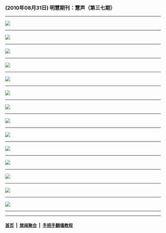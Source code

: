 ### (2010年08月31日) 明慧期刊：慧声（第三七期） 

---

<img src="http://qikan.minghui.org/mhqkpage/qikanimage/2010/08/31/huisheng-b-37-pdf-online1.png"/><hr/>
<img src="http://qikan.minghui.org/mhqkpage/qikanimage/2010/08/31/huisheng-b-37-pdf-online2.png"/><hr/>
<img src="http://qikan.minghui.org/mhqkpage/qikanimage/2010/08/31/huisheng-b-37-pdf-online3.png"/><hr/>
<img src="http://qikan.minghui.org/mhqkpage/qikanimage/2010/08/31/huisheng-b-37-pdf-online4.png"/><hr/>
<img src="http://qikan.minghui.org/mhqkpage/qikanimage/2010/08/31/huisheng-b-37-pdf-online5.png"/><hr/>
<img src="http://qikan.minghui.org/mhqkpage/qikanimage/2010/08/31/huisheng-b-37-pdf-online6.png"/><hr/>
<img src="http://qikan.minghui.org/mhqkpage/qikanimage/2010/08/31/huisheng-b-37-pdf-online7.png"/><hr/>
<img src="http://qikan.minghui.org/mhqkpage/qikanimage/2010/08/31/huisheng-b-37-pdf-online8.png"/><hr/>
<img src="http://qikan.minghui.org/mhqkpage/qikanimage/2010/08/31/huisheng-b-37-pdf-online9.png"/><hr/>
<img src="http://qikan.minghui.org/mhqkpage/qikanimage/2010/08/31/huisheng-b-37-pdf-online10.png"/><hr/>
<img src="http://qikan.minghui.org/mhqkpage/qikanimage/2010/08/31/huisheng-b-37-pdf-online11.png"/><hr/>
<img src="http://qikan.minghui.org/mhqkpage/qikanimage/2010/08/31/huisheng-b-37-pdf-online12.png"/><hr/>
<img src="http://qikan.minghui.org/mhqkpage/qikanimage/2010/08/31/huisheng-b-37-pdf-online13.png"/><hr/>
<img src="http://qikan.minghui.org/mhqkpage/qikanimage/2010/08/31/huisheng-b-37-pdf-online14.png"/><hr/>


---

#### [首页](../../../..) &nbsp;|&nbsp; [禁闻聚合](https://github.com/gfw-breaker/banned-news) &nbsp;|&nbsp; [手把手翻墙教程](https://github.com/gfw-breaker/guides) 
